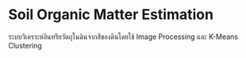 # Soil Organic Matter Estimation
ระบบวิเคราะห์อินทรียวัตถุในดินจากสีของดินโดยใช้ Image Processing และ K-Means Clustering


